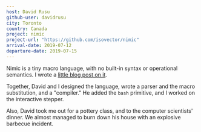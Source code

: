 ```yaml
---
host: David Rusu
github-user: davidrusu
city: Toronto
country: Canada
project: nimic
project-url: "https://github.com/isovector/nimic"
arrival-date: 2019-07-12
departure-date: 2019-07-15
---
```


Nimic is a tiny macro language, with no built-in syntax or operational
semantics. I wrote a [little blog post on it][nimic].

[nimic]: https://reasonablypolymorphic.com/blog/nimic/

Together, David and I designed the language, wrote a parser and the macro
substitution, and a "compiler." He added the `bash` primitive, and I worked on
the interactive stepper.

Also, David took me out for a pottery class, and to the computer scientists'
dinner. We almost managed to burn down his house with an explosive barbecue
incident.

